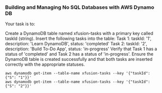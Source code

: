 ### Building and Managing No SQL Databases with AWS Dynamo DB

Your task is to:

Create a DynamoDB table named xfusion-tasks with a primary key called taskId (string).
Insert the following tasks into the table:
Task 1: taskId: '1', description: 'Learn DynamoDB', status: 'completed'
Task 2: taskId: '2', description: 'Build To-Do App', status: 'in-progress'
Verify that Task 1 has a status of 'completed' and Task 2 has a status of 'in-progress'.
Ensure the DynamoDB table is created successfully and that both tasks are inserted correctly with the appropriate statuses.

```
aws dynamodb get-item --table-name xfusion-tasks --key '{"taskId": {"S": "1"}}'
aws dynamodb get-item --table-name xfusion-tasks --key '{"taskId": {"S": "2"}}'
```

